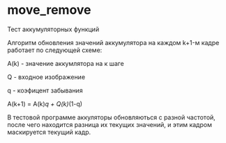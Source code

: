 # move_remove
Тест аккумуляторных функций 

Алгоритм обновления значений аккумулятора на каждом k+1-м кадре работает по следующей схеме:

A(k) - значение аккумлятора на к шаге

Q - входное изображение 

q - коэфицент забывания

A(k+1) = A(k)*q + Q(k)*(1-q)

В тестовой программе аккуляторы обновляються с разной частотой, после чего находится разница их текущих значений, и этим кадром 
маскируется текущий кадр.
